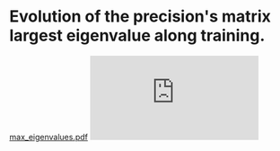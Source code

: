 # Evolution of the precision's matrix largest eigenvalue along training.
[max_eigenvalues.pdf](https://github.com/user-attachments/files/17620005/max_eigenvalues.pdf)
![image](https://github.com/user-attachments/files/17620005/max_eigenvalues.pdf)
